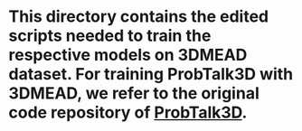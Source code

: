 # This directory contains the edited scripts needed to train the respective models on 3DMEAD dataset. For training ProbTalk3D with 3DMEAD, we refer to the original code repository of [ProbTalk3D](https://github.com/uuembodiedsocialai/ProbTalk3D/tree/main). 